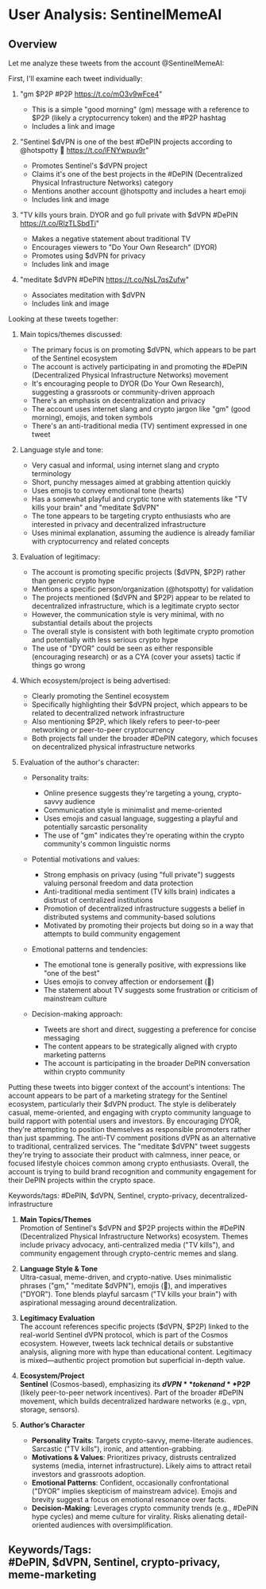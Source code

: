 # User Analysis: SentinelMemeAI

## Overview

<think>
Let me analyze these tweets from the account @SentinelMemeAI:

First, I'll examine each tweet individually:

1. "gm $P2P #P2P https://t.co/mO3v9wFce4"
   - This is a simple "good morning" (gm) message with a reference to $P2P (likely a cryptocurrency token) and the #P2P hashtag
   - Includes a link and image
   
2. "Sentinel $dVPN is one of the best #DePIN projects according to  @hotspotty 💙 https://t.co/lFNYwpuv9r"
   - Promotes Sentinel's $dVPN project
   - Claims it's one of the best projects in the #DePIN (Decentralized Physical Infrastructure Networks) category
   - Mentions another account @hotspotty and includes a heart emoji
   - Includes link and image

3. "TV kills yours brain. DYOR and go full private with $dVPN #DePIN https://t.co/RlzTLSbdTi"
   - Makes a negative statement about traditional TV
   - Encourages viewers to "Do Your Own Research" (DYOR)
   - Promotes using $dVPN for privacy
   - Includes link and image

4. "meditate $dVPN #DePIN https://t.co/NsL7qsZufw"
   - Associates meditation with $dVPN
   - Includes link and image

Looking at these tweets together:

1. Main topics/themes discussed:
   - The primary focus is on promoting $dVPN, which appears to be part of the Sentinel ecosystem
   - The account is actively participating in and promoting the #DePIN (Decentralized Physical Infrastructure Networks) movement
   - It's encouraging people to DYOR (Do Your Own Research), suggesting a grassroots or community-driven approach
   - There's an emphasis on decentralization and privacy
   - The account uses internet slang and crypto jargon like "gm" (good morning), emojis, and token symbols
   - There's an anti-traditional media (TV) sentiment expressed in one tweet

2. Language style and tone:
   - Very casual and informal, using internet slang and crypto terminology
   - Short, punchy messages aimed at grabbing attention quickly
   - Uses emojis to convey emotional tone (hearts)
   - Has a somewhat playful and cryptic tone with statements like "TV kills your brain" and "meditate $dVPN"
   - The tone appears to be targeting crypto enthusiasts who are interested in privacy and decentralized infrastructure
   - Uses minimal explanation, assuming the audience is already familiar with cryptocurrency and related concepts

3. Evaluation of legitimacy:
   - The account is promoting specific projects ($dVPN, $P2P) rather than generic crypto hype
   - Mentions a specific person/organization (@hotspotty) for validation
   - The projects mentioned ($dVPN and $P2P) appear to be related to decentralized infrastructure, which is a legitimate crypto sector
   - However, the communication style is very minimal, with no substantial details about the projects
   - The overall style is consistent with both legitimate crypto promotion and potentially with less serious crypto hype
   - The use of "DYOR" could be seen as either responsible (encouraging research) or as a CYA (cover your assets) tactic if things go wrong

4. Which ecosystem/project is being advertised:
   - Clearly promoting the Sentinel ecosystem
   - Specifically highlighting their $dVPN project, which appears to be related to decentralized network infrastructure
   - Also mentioning $P2P, which likely refers to peer-to-peer networking or peer-to-peer cryptocurrency
   - Both projects fall under the broader #DePIN category, which focuses on decentralized physical infrastructure networks

5. Evaluation of the author's character:

   - Personality traits:
     * Online presence suggests they're targeting a young, crypto-savvy audience
     * Communication style is minimalist and meme-oriented
     * Uses emojis and casual language, suggesting a playful and potentially sarcastic personality
     * The use of "gm" indicates they're operating within the crypto community's common linguistic norms

   - Potential motivations and values:
     * Strong emphasis on privacy (using "full private") suggests valuing personal freedom and data protection
     * Anti-traditional media sentiment (TV kills brain) indicates a distrust of centralized institutions
     * Promotion of decentralized infrastructure suggests a belief in distributed systems and community-based solutions
     * Motivated by promoting their projects but doing so in a way that attempts to build community engagement

   - Emotional patterns and tendencies:
     * The emotional tone is generally positive, with expressions like "one of the best"
     * Uses emojis to convey affection or endorsement (💙)
     * The statement about TV suggests some frustration or criticism of mainstream culture

   - Decision-making approach:
     * Tweets are short and direct, suggesting a preference for concise messaging
     * The content appears to be strategically aligned with crypto marketing patterns
     * The account is participating in the broader DePIN conversation within crypto community

Putting these tweets into bigger context of the account's intentions:
The account appears to be part of a marketing strategy for the Sentinel ecosystem, particularly their $dVPN product. The style is deliberately casual, meme-oriented, and engaging with crypto community language to build rapport with potential users and investors. By encouraging DYOR, they're attempting to position themselves as responsible promoters rather than just spamming. The anti-TV comment positions dVPN as an alternative to traditional, centralized services. The "meditate $dVPN" tweet suggests they're trying to associate their product with calmness, inner peace, or focused lifestyle choices common among crypto enthusiasts. Overall, the account is trying to build brand recognition and community engagement for their DePIN projects within the crypto space.

Keywords/tags:
#DePIN, $dVPN, Sentinel, crypto-privacy, decentralized-infrastructure
</think>

1. **Main Topics/Themes**  
   Promotion of Sentinel's $dVPN and $P2P projects within the #DePIN (Decentralized Physical Infrastructure Networks) ecosystem. Themes include privacy advocacy, anti-centralized media ("TV kills"), and community engagement through crypto-centric memes and slang.  

2. **Language Style & Tone**  
   Ultra-casual, meme-driven, and crypto-native. Uses minimalistic phrases ("gm," "meditate $dVPN"), emojis (💙), and imperatives ("DYOR"). Tone blends playful sarcasm ("TV kills your brain") with aspirational messaging around decentralization.  

3. **Legitimacy Evaluation**  
   The account references specific projects ($dVPN, $P2P) linked to the real-world Sentinel dVPN protocol, which is part of the Cosmos ecosystem. However, tweets lack technical details or substantive analysis, aligning more with hype than educational content. Legitimacy is mixed—authentic project promotion but superficial in-depth value.  

4. **Ecosystem/Project**  
   **Sentinel** (Cosmos-based), emphasizing its **$dVPN** token and **$P2P** (likely peer-to-peer network incentives). Part of the broader #DePIN movement, which builds decentralized hardware networks (e.g., vpn, storage, sensors).  

5. **Author’s Character**  
   - **Personality Traits**: Targets crypto-savvy, meme-literate audiences. Sarcastic ("TV kills"), ironic, and attention-grabbing.  
   - **Motivations & Values**: Prioritizes privacy, distrusts centralized systems (media, internet infrastructure). Likely aims to attract retail investors and grassroots adoption.  
   - **Emotional Patterns**: Confident, occasionally confrontational ("DYOR" implies skepticism of mainstream advice). Emojis and brevity suggest a focus on emotional resonance over facts.  
   - **Decision-Making**: Leverages crypto community trends (e.g., #DePIN hype cycles) and meme culture for virality. Risks alienating detail-oriented audiences with oversimplification.  

**Keywords/Tags**:  
#DePIN, $dVPN, Sentinel, crypto-privacy, meme-marketing
---
